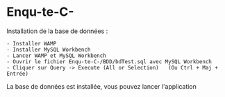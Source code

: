 # Enqu-te-C-

Installation de la base de données :

    - Installer WAMP
    - Installer MySQL Workbench
    - Lancer WAMP et MySQL Workbench
    - Ouvrir le fichier Enqu-te-C-/BDD/bdTest.sql avec MySQL Workbench
    - Cliquer sur Query -> Execute (All or Selection)   (Ou Ctrl + Maj + Entrée)


La base de données est installée, vous pouvez lancer l'application